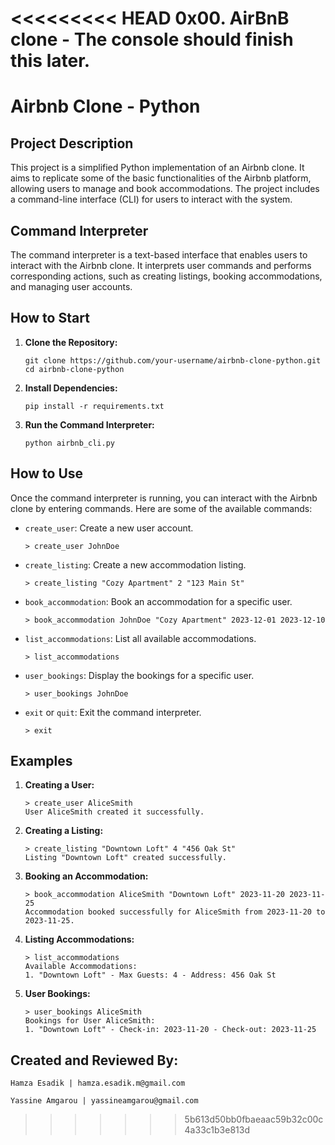 <<<<<<<<< HEAD
0x00. AirBnB clone - The console
should finish this later.
=======
# Airbnb Clone - Python

## Project Description



This project is a simplified Python implementation of an Airbnb clone. It aims to replicate some of the basic functionalities of the Airbnb platform, allowing users to manage and book accommodations. The project includes a command-line interface (CLI) for users to interact with the system.


## Command Interpreter

The command interpreter is a text-based interface that enables users to interact with the Airbnb clone. It interprets user commands and performs corresponding actions, such as creating listings, booking accommodations, and managing user accounts.


## How to Start

1. **Clone the Repository:**
   ```
   git clone https://github.com/your-username/airbnb-clone-python.git
   cd airbnb-clone-python
   ```

2. **Install Dependencies:**
   ```
   pip install -r requirements.txt
   ```

3. **Run the Command Interpreter:**
   ```
   python airbnb_cli.py
   ```

## How to Use

Once the command interpreter is running, you can interact with the Airbnb clone by entering commands. Here are some of the available commands:


- `create_user`: Create a new user account.
  ```
  > create_user JohnDoe
  ```

- `create_listing`: Create a new accommodation listing.
  ```
  > create_listing "Cozy Apartment" 2 "123 Main St"
  ```

- `book_accommodation`: Book an accommodation for a specific user.
  ```
  > book_accommodation JohnDoe "Cozy Apartment" 2023-12-01 2023-12-10
  ```

- `list_accommodations`: List all available accommodations.
  ```
  > list_accommodations
  ```

- `user_bookings`: Display the bookings for a specific user.
  ```
  > user_bookings JohnDoe
  ```

- `exit` or `quit`: Exit the command interpreter.
  ```
  > exit
  ```

## Examples

1. **Creating a User:**
   ```
   > create_user AliceSmith
   User AliceSmith created it successfully.
   ```

2. **Creating a Listing:**
   ```
   > create_listing "Downtown Loft" 4 "456 Oak St"
   Listing "Downtown Loft" created successfully.
   ```


3. **Booking an Accommodation:**
   ```
   > book_accommodation AliceSmith "Downtown Loft" 2023-11-20 2023-11-25
   Accommodation booked successfully for AliceSmith from 2023-11-20 to 2023-11-25.
   ```

4. **Listing Accommodations:**
   ```
   > list_accommodations
   Available Accommodations:
   1. "Downtown Loft" - Max Guests: 4 - Address: 456 Oak St
   ```

5. **User Bookings:**
   ```
   > user_bookings AliceSmith
   Bookings for User AliceSmith:
   1. "Downtown Loft" - Check-in: 2023-11-20 - Check-out: 2023-11-25
   ```

## Created and Reviewed By:
```
Hamza Esadik | hamza.esadik.m@gmail.com
```
```
Yassine Amgarou | yassineamgarou@gmail.com
```
>>>>>>> 5b613d50bb0fbaeaac59b32c00c4a33c1b3e813d
